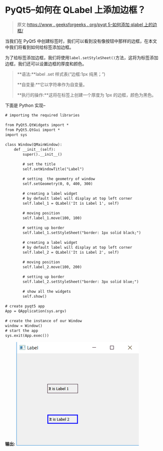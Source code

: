 # PyQt5–如何在 QLabel 上添加边框？

> 原文:[https://www . geeksforgeeks . org/pyqt 5-如何添加 qlabel 上的边框/](https://www.geeksforgeeks.org/pyqt5-how-to-add-border-on-qlabel/)

当我们在 PyQt5 中创建标签时，我们可以看到没有像按钮中那样的边框，在本文中我们将看到如何给标签添加边框。

为了给标签添加边框，我们将使用`label.setStyleSheet()`方法，这将为标签添加边框，我们还可以设置边框的厚度和颜色。

> **语法:**label .set 样式表(“边框:1px 纯黑；”)
> 
> **自变量:**它以字符串作为自变量。
> 
> **执行的操作:**这将在标签上创建一个厚度为 1px 的边框，颜色为黑色。

下面是 Python 实现–

```
# importing the required libraries

from PyQt5.QtWidgets import * 
from PyQt5.QtGui import * 
import sys

class Window(QMainWindow):
    def __init__(self):
        super().__init__()

        # set the title
        self.setWindowTitle("Label")

        # setting  the geometry of window
        self.setGeometry(0, 0, 400, 300)

        # creating a label widget
        # by default label will display at top left corner
        self.label_1 = QLabel('It is Label 1', self)

        # moving position
        self.label_1.move(100, 100)

        # setting up border
        self.label_1.setStyleSheet("border: 1px solid black;")

        # creating a label widget
        # by default label will display at top left corner
        self.label_2 = QLabel('It is Label 2', self)

        # moving position
        self.label_2.move(100, 200)

        # setting up border
        self.label_2.setStyleSheet("border: 3px solid blue;")

        # show all the widgets
        self.show()

# create pyqt5 app
App = QApplication(sys.argv)

# create the instance of our Window
window = Window()
# start the app
sys.exit(App.exec())
```

**输出:**
![pyqt-add-border-qlabel](img/ff4186d78fccfab1b40557d2ff594d5e.png)